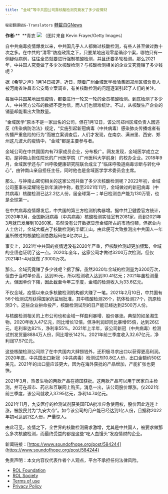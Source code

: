 ```yaml
---
title: “金域”等中共国公司靠核酸检测究竟发了多少疫情财
---
```

`秘密翻譯組G-Translators` [轉載自GNews](https://gnews.org/zh-hans/1858586/)

**作者:****  **青衣
![](https://assets.gnews.org/wp-content/uploads/2022/01/图片4-14.png)
（图片来自 Kevin Frayer/Getty Images）

自中共病毒疫情爆发以来，中共国几乎人人都做过核酸检测，有些人甚至做过数十次之多。在中共的“清零”防疫政策之下，只要某地出现零星确诊个案，哪怕只有一例疑似病例，往往全员就要进行强制核酸检测，并且还要多轮检测。那么2021年，中共国人究竟做了多少次核酸检测？与核酸检测相关的企业又究竟赚了多少钱呢？

据《希望之声》1月14日报道，近日，随着广州金域医学检验集团郑州区域负责人被河南省许昌市公安局立案调查，有关核酸检测的问题逐渐引起了人们的关注。

每当中共国某地出现疫情，都要进行一轮又一轮的全员核酸检测。到底检测了多少人，中共官方公布的数据不足为信，而人们也很难统计。不过，从核酸生产企业的销量却能看出大致数量。

“金域医学”原本不是一家出名的公司，但在1月12日，该公司郑州区域负责人因违反《传染病防治法》规定，“实施引起新冠病毒（中共病毒）感染肺炎传播或者有传播严重危险的行为”而被立案调查后，人们才发现，在南京、满洲里、西安、郑州这几波大的疫情中，“金域”都是主要参与者。

金域公司在中共国国内有73家成员企业，分布极广。网友发现，金域医学成立之初，是钟南山担任院长的广州医学院（广州医科大学前身）的校办企业。2018年9月，金域医学还与广州呼吸健康研究院联合成立了“临床呼吸道病毒诊断与转化中心”，由钟南山亲自担任主任，同时他也是金域医学学术委员会主席。

那么，与钟南山密切相关的这家公司共做了多少次核酸检测呢？2022年初，金域公司董事长梁耀铭在新年演讲中称，截至2021年11月，金域做过的新冠病毒（中共病毒）核酸检测已达2.2亿人份，居全球第一；单日检测总产能为130万管，也是全球第一。

在中共病毒疫情爆发后，中共国的第三方检测机构暴增。据中共卫健委官方统计，2020年3月，全国新冠病毒（中共病毒）核酸检测实验室有2081家，而到2021年3月就已发展到10260家。虽然没有公开数据显示金域所占的市场份额，但据业内人士估计，金域大概占了核酸检测的半壁江山。由此便可大致推测出中共国人一年里所做过的核酸检测总数起码在4亿次以上。

事实上，2021年中共国的疫情远没有2020年严重，但核酸检测却更加频繁，金域的业绩也证明了这一点。2020年全年，这家公司才做过3200万次检测，但仅2021年1~4月就做了3000万次。

那么，金域究竟赚了多少钱呢？据了解，虽然2020年金域的检测量为3200万次，但由于当时单价高，达到95元，所以检测收入达到30.41亿元；2021年虽检测量大，但因单价下降，因此截至今年三季度，金域的检测收入为33.6亿元。

不仅金域，疫情以来众多核酸检测机构都大赚了一笔。2021年2月10日，中共国有56个检测试剂获得国家药监局批准，其中核酸检测26个，抗体检测27个，抗原检测3个。这些企业拚命投产，核酸检测试剂的日产能已经达到2500万人份。

与核酸检测相关的上市公司也和金域一样盈利暴增、股价暴涨。典型的如圣湘生物，2020年收入47亿元，同比增长12倍，但净利润却同比暴增65倍，达到26亿元，毛利率达82%，净利率55%。2021年上半年，该公司新冠（中共病毒）检测试剂发货量8884万人份，同比增长142%。2021年前三季度收入32.67亿元，净利润17.57亿元。

这些核酸检测公司除了在中共国内大肆捞钱外，还积极寻求出口以获得更高利润。2020年底，中共国出口新冠（中共病毒）检测试剂10.8亿人份，出口金额约50亿美元。2021年的出口量应该更大，因为在海外获批的产品增加，产能扩张也更快。

2021年3月，热景生物的两款产品在德国获批。这两款产品可以用于居家自主检测，并可在超市、药店和互联网上购买。消息一出，该公司股价爆涨。仅2021年前三季度，该公司就收入37.95亿元，净利14.74亿元。

2021年11月，九安医疗的检测试剂获美国FDA批准应急使用权，股价因此连连上涨，被股民封为“九安大帝”。如今该公司的月产能已经达到1亿人份，且据称2022年初可达到2亿人份，产量惊人。

由此可见，疫情之下，全世界的核酸检测需求激增，尤其是中共国人，被要求做那么多次核酸检测，而最终受益的都是这些“吃人血馒头”发疫情财的企业。

新闻链接：[https://www.soundofhope.org/post/584244](https://www.soundofhope.org/post/584244)

 

免责声明：本文内容仅代表作者个人观点，平台不承担任何法律风险。

- [ROL Foundation](https://rolfoundation.org/)
- [ROL Society](https://rolsociety.org/)
- [Terms of use](https://gnews.org/terms-of-use-3/)
- [Privacy Policy](https://gnews.org/privacy-policy/)

